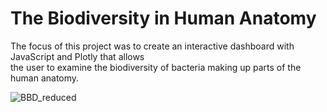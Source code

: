 # The Biodiversity in Human Anatomy
The focus of this project was to create an interactive dashboard with JavaScript and Plotly that allows <br/>
the user to examine the biodiversity of bacteria making up parts of the human anatomy.

![BBD_reduced](https://user-images.githubusercontent.com/30667001/158801383-585e7899-8fb2-4976-abf4-f199190f01fb.png)
